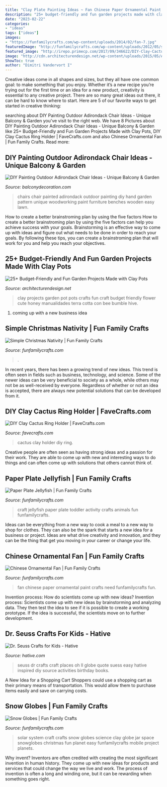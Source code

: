 ```yaml
---
title: "Clay Plate Painting Ideas ~ Fan Chinese Paper Ornamental Paint Crafts Need Funfamilycrafts Fun"
description: "25+ budget-friendly and fun garden projects made with clay pots"
date: "2023-02-22"
categories:
- "ideas"
tags: ["ideas"]
images:
- "https://funfamilycrafts.com/wp-content/uploads/2014/02/fan-7.jpg"
featuredImage: "http://funfamilycrafts.com/wp-content/uploads/2012/05/solar-system-craft.jpg"
featured_image: "http://irepo.primecp.com/2017/09/346622/DIY-Clay-Cactus-Ring-Holder_ExtraLarge900_ID-2423092.jpg?v=2423092"
image: "http://cdn.architecturendesign.net/wp-content/uploads/2015/05/AD-Clay-Pot-Garden-Projects-10.jpg"
ShowToc: true
author: "Dimitri Vandervort I"
---
```



Creative ideas come in all shapes and sizes, but they all have one common goal: to make something that you enjoy. Whether it’s a new recipe you’re trying out for the first time or an idea for a new product, creativity is essential to any creative project. There are so many great ideas out there, it can be hard to know where to start. Here are 5 of our favorite ways to get started in creative thinking: 

	

		
searching about DIY Painting Outdoor Adirondack Chair Ideas - Unique Balcony &amp; Garden you've visit to the right web. We have 8 Pictures about DIY Painting Outdoor Adirondack Chair Ideas - Unique Balcony &amp; Garden like 25+ Budget-Friendly and Fun Garden Projects Made with Clay Pots, DIY Clay Cactus Ring Holder | FaveCrafts.com and also Chinese Ornamental Fan | Fun Family Crafts. Read more:
		
    
## DIY Painting Outdoor Adirondack Chair Ideas - Unique Balcony &amp; Garden

<img loading=lazy src="https://www.balconydecoration.com/wp-content/uploads/2019/08/Painted-Adirondack-Chairs-12.jpg" onerror="this.onerror=null;this.src='https://tse2.mm.bing.net/th?id=OIP.HqI_b4mVR00a7k2QQZXSwQHaKD&amp;pid=15.1';" alt="DIY Painting Outdoor Adirondack Chair Ideas - Unique Balcony &amp; Garden">

_Source: balconydecoration.com_

>chairs chair painted adirondack outdoor painting diy hand garden pattern unique woodworking paint furniture benches wooden easy lawn. 

	

How to create a better brainstroming plan by using the five factors
How to create a better brainstroming plan by using the five factors can help you achieve success with your goals. Brainstorming is an effective way to come up with ideas and figure out what needs to be done in order to reach your goals. By following these tips, you can create a brainstroming plan that will work for you and help you reach your objectives.

    
## 25+ Budget-Friendly And Fun Garden Projects Made With Clay Pots

<img loading=lazy src="http://cdn.architecturendesign.net/wp-content/uploads/2015/05/AD-Clay-Pot-Garden-Projects-10.jpg" onerror="this.onerror=null;this.src='https://tse1.mm.bing.net/th?id=OIP.WZSz21KrV3SEG4mWiS2zPQHaLG&amp;pid=15.1';" alt="25+ Budget-Friendly and Fun Garden Projects Made with Clay Pots">

_Source: architecturendesign.net_

>clay projects garden pot pots crafts fun craft budget friendly flower cute honey manualidades terra cotta con bee bumble hive. 

	

1. coming up with a new business idea 

    
## Simple Christmas Nativity | Fun Family Crafts

<img loading=lazy src="https://funfamilycrafts.com/wp-content/uploads/2012/12/2-031.jpg" onerror="this.onerror=null;this.src='https://tse4.mm.bing.net/th?id=OIP.OOJUUY2NODJvO8jna5SjTAAAAA&amp;pid=15.1';" alt="Simple Christmas Nativity | Fun Family Crafts">

_Source: funfamilycrafts.com_

>. 

	

In recent years, there has been a growing trend of new ideas. This trend is often seen in fields such as business, technology, and science. Some of the newer ideas can be very beneficial to society as a whole, while others may not be as well-received by everyone. Regardless of whether or not an idea is accepted, there are always new potential solutions that can be developed from it.

    
## DIY Clay Cactus Ring Holder | FaveCrafts.com

<img loading=lazy src="http://irepo.primecp.com/2017/09/346622/DIY-Clay-Cactus-Ring-Holder_ExtraLarge900_ID-2423092.jpg?v=2423092" onerror="this.onerror=null;this.src='https://tse2.mm.bing.net/th?id=OIP.jR_SgTfJmiraQe33q7k9-gHaLH&amp;pid=15.1';" alt="DIY Clay Cactus Ring Holder | FaveCrafts.com">

_Source: favecrafts.com_

>cactus clay holder diy ring. 

	

Creative people are often seen as having strong ideas and a passion for their work. They are able to come up with new and interesting ways to do things and can often come up with solutions that others cannot think of.

    
## Paper Plate Jellyfish | Fun Family Crafts

<img loading=lazy src="https://funfamilycrafts.com/wp-content/uploads/2015/01/20150111_122705.jpg" onerror="this.onerror=null;this.src='https://tse4.mm.bing.net/th?id=OIP.CdRWp1PKw_IsyIsGc1Hk-wHaNK&amp;pid=15.1';" alt="Paper Plate Jellyfish | Fun Family Crafts">

_Source: funfamilycrafts.com_

>craft jellyfish paper plate toddler activity crafts animals fun funfamilycrafts. 

	

Ideas can be everything from a new way to cook a meal to a new way to shop for clothes. They can also be the spark that starts a new idea for a business or project. Ideas are what drive creativity and innovation, and they can be the thing that get you moving in your career or change your life.

    
## Chinese Ornamental Fan | Fun Family Crafts

<img loading=lazy src="https://funfamilycrafts.com/wp-content/uploads/2014/02/fan-7.jpg" onerror="this.onerror=null;this.src='https://tse3.mm.bing.net/th?id=OIP.Z7FwxPqWzvWg4H3gaH3T1AHaFc&amp;pid=15.1';" alt="Chinese Ornamental Fan | Fun Family Crafts">

_Source: funfamilycrafts.com_

>fan chinese paper ornamental paint crafts need funfamilycrafts fun. 

	

Invention process: How do scientists come up with new ideas?
Invention process: Scientists come up with new ideas by brainstorming and analyzing data. They then test the idea to see if it is possible to create a working prototype. If the idea is successful, the scientists move on to further development.

    
## Dr. Seuss Crafts For Kids - Hative

<img loading=lazy src="https://hative.com/wp-content/uploads/2015/02/dr-seuss-crafts/7-dr-seuss-crafts.jpg" onerror="this.onerror=null;this.src='https://tse1.mm.bing.net/th?id=OIP.0nYHPeJhgy9OERJ3ovanRAHaLH&amp;pid=15.1';" alt="Dr. Seuss Crafts for Kids - Hative">

_Source: hative.com_

>seuss dr crafts craft places oh ll globe quote suess easy hative inspired diy source activities birthday books. 

	

A New Idea for a Shopping Cart
Shoppers could use a shopping cart as their primary means of transportation. This would allow them to purchase items easily and save on carrying costs.

    
## Snow Globes | Fun Family Crafts

<img loading=lazy src="http://funfamilycrafts.com/wp-content/uploads/2012/05/solar-system-craft.jpg" onerror="this.onerror=null;this.src='https://tse1.mm.bing.net/th?id=OIP.yGEYxUQMoQvpj2CtYt7_6gHaLE&amp;pid=15.1';" alt="Snow Globes | Fun Family Crafts">

_Source: funfamilycrafts.com_

>solar system craft crafts snow globes science clay globe jar space snowglobes christmas fun planet easy funfamilycrafts mobile project planets. 

	

Why invent?
Inventors are often credited with creating the most significant invention in human history. They come up with new ideas for products and services that could change the way we live and work. The process of invention is often a long and winding one, but it can be rewarding when something goes right.

